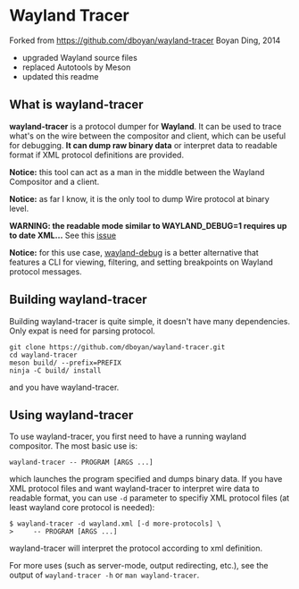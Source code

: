 # Wayland Tracer

Forked from https://github.com/dboyan/wayland-tracer Boyan Ding, 2014

* upgraded Wayland source files
* replaced Autotools by Meson
* updated this readme

## What is wayland-tracer

**wayland-tracer** is a protocol dumper for **Wayland**. It can be used to trace what's on the wire
between the compositor and client, which can be useful for debugging. **It can dump raw binary
data** or interpret data to readable format if XML protocol definitions are provided.

**Notice:** this tool can act as a man in the middle between the Wayland Compositor and a client.

**Notice:** as far I know, it is the only tool to dump Wire protocol at binary level.

**WARNING: the readable mode similar to WAYLAND_DEBUG=1 requires up to date XML...** See this
[issue](https://github.com/dboyan/wayland-tracer/issues/1)

**Notice:** for this use case, [wayland-debug](https://github.com/wmww/wayland-debug) is a better
alternative that features a CLI for viewing, filtering, and setting breakpoints on Wayland protocol
messages.

## Building wayland-tracer

Building wayland-tracer is quite simple, it doesn't have many dependencies. Only expat is need for
parsing protocol.

```
git clone https://github.com/dboyan/wayland-tracer.git
cd wayland-tracer
meson build/ --prefix=PREFIX
ninja -C build/ install
```

and you have wayland-tracer.

## Using wayland-tracer

To use wayland-tracer, you first need to have a running wayland compositor.
The most basic use is:

```
wayland-tracer -- PROGRAM [ARGS ...]
```

which launches the program specified and dumps binary data. If you have XML protocol files and want
wayland-tracer to interpret wire data to readable format, you can use `-d` parameter to specifiy XML
protocol files (at least wayland core protocol is needed):

```
$ wayland-tracer -d wayland.xml [-d more-protocols] \
>     -- PROGRAM [ARGS ...]
```

wayland-tracer will interpret the protocol according to xml definition.

For more uses (such as server-mode, output redirecting, etc.), see the output of `wayland-tracer -h`
or `man wayland-tracer`.
